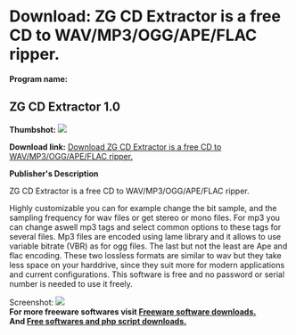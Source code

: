 # Download: ZG CD Extractor is a free CD to WAV/MP3/OGG/APE/FLAC ripper.

**Program name:**

## ZG CD Extractor 1.0

  
**Thumbshot:** ![](http://www.freewarefiles.com/screenshot/zgcdextract_md.gif)   
  
**Download link:** [Download ZG CD Extractor is a free CD to WAV/MP3/OGG/APE/FLAC ripper.](http://freesoftwares.boysofts.com/ZG-CD-Extractor_program_21452.html)  
  


**Publisher's Description**  
  


ZG CD Extractor is a free CD to WAV/MP3/OGG/APE/FLAC ripper. 

Highly customizable you can for example change the bit sample, and the sampling frequency for wav files or get stereo or mono files. For mp3 you can change aswell mp3 tags and select common options to these tags for several files. Mp3 files are encoded using lame library and it allows to use variable bitrate (VBR) as for ogg files. The last but not the least are Ape and flac encoding. These two lossless formats are similar to wav but they take less space on your harddrive, since they suit more for modern applications and current configurations. This software is free and no password or serial number is needed to use it freely.

  
  
Screenshot: ![](http://www.freewarefiles.com/screenshot/zgcdextract.gif)   
**For more freeware softwares visit [Freeware software downloads.](http://freesoftwares.boysofts.com/)**   
**And [Free softwares and php script downloads.](http://www.boysofts.com/)**
